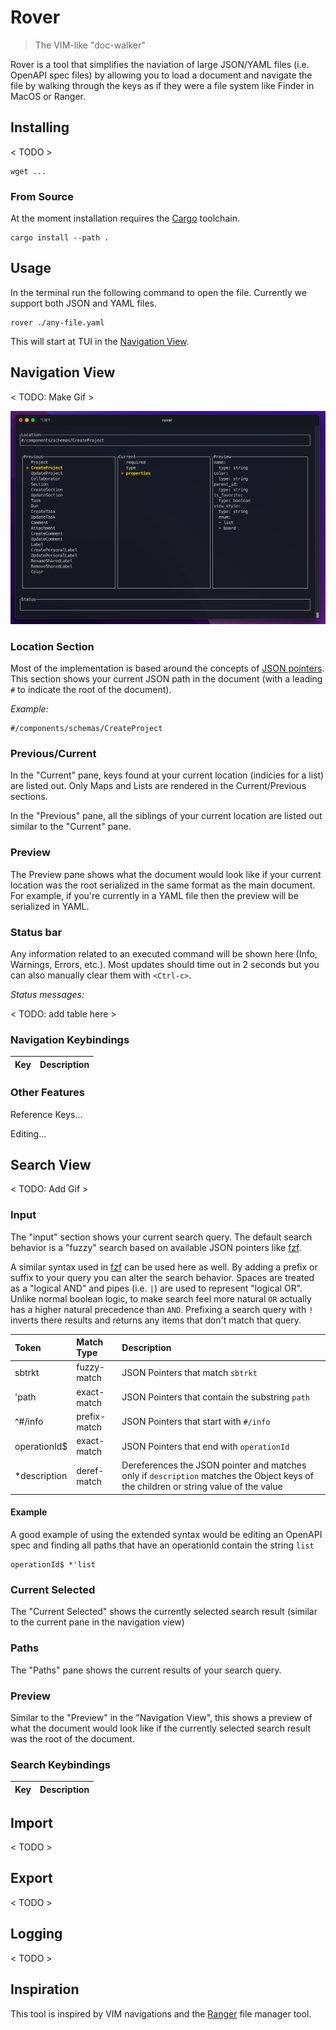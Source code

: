# Rover  

> The VIM-like "doc-walker"

Rover is a tool that simplifies the naviation of large JSON/YAML files (i.e. OpenAPI spec files) by allowing you to 
load a document and navigate the file by walking through the keys as if they were a file system like Finder in MacOS or Ranger. 

## Installing

< TODO > 

```
wget ...
```

### From Source

At the moment installation requires the [Cargo](https://doc.rust-lang.org/cargo/getting-started/installation.html) toolchain. 

```
cargo install --path . 
```

## Usage

In the terminal run the following command to open the file. Currently we support both JSON and YAML files.

```
rover ./any-file.yaml
```

This will start at TUI in the [Navigation View](#navigation-view). 

## Navigation View

< TODO: Make Gif >

![navigation](assets/navigation-view.png)

### Location Section

Most of the implementation is based around the concepts of [JSON pointers](https://datatracker.ietf.org/doc/html/rfc6901). 
This section shows your current JSON path in the document (with a leading `#` to indicate the root of the document).

*Example:*

```
#/components/schemas/CreateProject
```

### Previous/Current 

In the "Current" pane, keys found at your current location (indicies for a list) are listed out. Only Maps and Lists are rendered in the 
Current/Previous sections. 

In the "Previous" pane, all the siblings of your current location are listed out similar to the "Current" pane. 

### Preview

The Preview pane shows what the document would look like if your current location was the root serialized in
the same format as the main document. For example, if you're currently in a YAML file then the preview 
will be serialized in YAML.

### Status bar

Any information related to an executed command will be shown here (Info, Warnings, Errors, etc.). Most 
updates should time out in 2 seconds but you can also manually clear them with `<Ctrl-c>`.

*Status messages:*

< TODO: add table here >

### Navigation Keybindings 

| Key | Description |
|:---|:----|

### Other Features

Reference Keys...

Editing...

## Search View

< TODO: Add Gif >

### Input 

The "input" section shows your current search query. The default search behavior is a "fuzzy" search
based on available JSON pointers like [fzf](https://github.com/junegunn/fzf).  

A similar syntax used in [fzf](https://github.com/junegunn/fzf#search-syntax) can be used here as well. 
By adding a prefix or suffix to your query you can alter the search behavior. Spaces are treated as a
"logical AND" and pipes (i.e. `|`) are used to represent "logical OR". Unlike normal boolean logic, to make 
search feel more natural `OR` actually has a higher natural precedence than `AND`. Prefixing a search query with 
`!` inverts there results and returns any items that don't match that query.

| Token | Match Type | Description | 
|:---|:---|:---|
| sbtrkt | fuzzy-match | JSON Pointers that match `sbtrkt` |
| 'path | exact-match | JSON Pointers that contain the substring `path` |
| ^#/info | prefix-match | JSON Pointers that start with `#/info` |
| operationId$ | exact-match | JSON Pointers that end with `operationId` |
| *description | deref-match | Dereferences the JSON pointer and matches only if `description` matches the Object keys of the children or string value of the value |

#### Example

A good example of using the extended syntax would be editing an OpenAPI spec and finding all paths that have an operationId contain the string `list` 

```
operationId$ *'list
```

### Current Selected

The "Current Selected" shows the currently selected search result (similar to the current pane in the navigation view)

### Paths

The "Paths" pane shows the current results of your search query.

### Preview 

Similar to the "Preview" in the "Navigation View", this shows a preview of what the document would look like if the 
currently selected search result was the root of the document.

### Search Keybindings

| Key | Description |
|:---|:----|

## Import

< TODO >

## Export

< TODO >

## Logging 

< TODO >

## Inspiration

This tool is inspired by VIM navigations and the [Ranger](https://github.com/ranger/ranger) file manager tool. 
